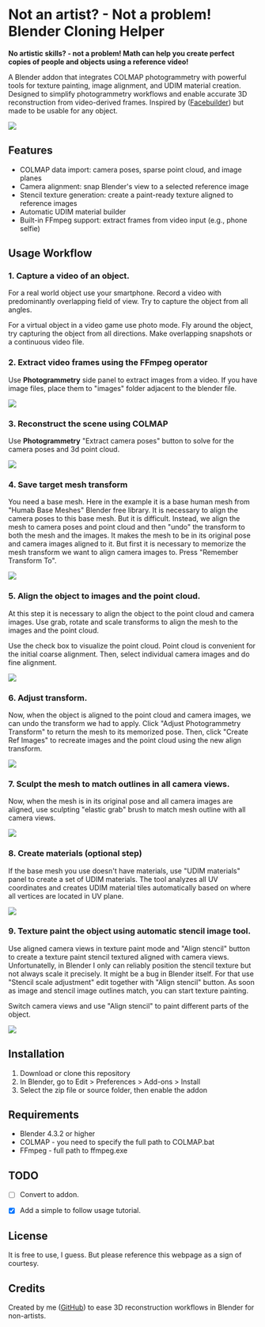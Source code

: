 # Not an artist? - Not a problem! Blender Cloning Helper

**No artistic skills? - not a problem! Math can help you create perfect copies of people and objects using a reference video!**

A Blender addon that integrates COLMAP photogrammetry with powerful tools for texture painting, image alignment, and UDIM material creation. Designed to simplify photogrammetry workflows and enable accurate 3D reconstruction from video-derived frames. Inspired by ([Facebuilder](https://keentools.io/products/facebuilder-for-blender)) but made to be usable for any object.

![](docs/images/title.jpg)

## Features

- COLMAP data import: camera poses, sparse point cloud, and image planes
- Camera alignment: snap Blender's view to a selected reference image
- Stencil texture generation: create a paint-ready texture aligned to reference images
- Automatic UDIM material builder
- Built-in FFmpeg support: extract frames from video input (e.g., phone selfie)

## Usage Workflow

### 1. Capture a video of an object.

For a real world object use your smartphone. Record a video with predominantly overlapping field of view. Try to capture the object from all angles.

For a virtual object in a video game use photo mode. Fly around the object, try capturing the object from all directions. Make overlapping snapshots or a continuous video file.

### 2. Extract video frames using the FFmpeg operator
Use **Photogrammetry** side panel to extract images from a video. If you have image files, place them to "images" folder adjacent to the blender file.

![](docs/images/00_extract_frames.jpg)


### 3. Reconstruct the scene using COLMAP

Use **Photogrammetry** "Extract camera poses" button to solve for the camera poses and 3d point cloud.

![](docs/images/01_solve_photogrammetry.jpg)

### 4. Save target mesh transform

You need a base mesh. Here in the example it is a base human mesh from "Humab Base Meshes" Blender free library. It is necessary to align the camera poses to this base mesh. But it is difficult. Instead, we align the mesh to camera poses and point cloud and then "undo" the transform to both the mesh and the images. It makes the mesh to be in its original pose and camera images aligned to it. But first it is necessary to memorize the mesh transform we want to align camera images to. Press "Remember Transform To".

![](docs/images/03_save_target_mesh_transform.jpg)


### 5. Align the object to images and the point cloud.

At this step it is necessary to align the object to the point cloud and camera images. Use grab, rotate and scale transforms to align the mesh to the images and the point cloud. 

Use the check box to visualize the point cloud. Point cloud is convenient for the initial coarse alignment. Then, select individual camera images and do fine alignment.

![](docs/images/04_align_object_to_scene.jpg)


### 6. Adjust transform.

Now, when the object is aligned to the point cloud and camera images, we can undo the transform we had to apply. Click "Adjust Photogrammetry Transform" to return the mesh to its memorized pose. Then, click "Create Ref Images" to recreate images and the point cloud using the new align transform.

![](docs/images/05_adjust_transform.jpg)


### 7. Sculpt the mesh to match outlines in all camera views.

Now, when the mesh is in its original pose and all camera images are aligned, use sculpting "elastic grab" brush to match mesh outline with all camera views.

![](docs/images/06_elastic_grab_sculpt.jpg)



### 8. Create materials (optional step)

If the base mesh you use doesn't have materials, use "UDIM materials" panel to create a set of UDIM materials. The tool analyzes all UV coordinates and creates UDIM material tiles automatically based on where all vertices are located in UV plane.


![](docs/images/07_create_udim_materials.jpg)


### 9. Texture paint the object using automatic stencil image tool.

Use aligned camera views in texture paint mode and "Align stencil" button to create a texture paint stencil textured aligned with camera views. Unfortunatelly, in Blender I only can reliably position the stencil texture but not always scale it precisely. It might be a bug in Blender itself. For that use "Stencil scale adjustment" edit together with "Align stencil" button. As soon as image and stencil image outlines match, you can start texture painting. 

Switch camera views and use "Align stencil" to paint different parts of the object.

![](docs/images/08_align_stencil_and_paint.jpg)



## Installation

1. Download or clone this repository
2. In Blender, go to Edit > Preferences > Add-ons > Install
3. Select the zip file or source folder, then enable the addon

## Requirements

- Blender 4.3.2 or higher
- COLMAP - you need to specify the full path to COLMAP.bat
- FFmpeg - full path to ffmpeg.exe

## TODO

- [ ] Convert to addon.
- [X] Add a simple to follow usage tutorial.


## License

It is free to use, I guess. But please reference this webpage as a sign of courtesy.

## Credits

Created by me ([GitHub](https://github.com/z80/blender_cloning_helper)) to ease 3D reconstruction workflows in Blender for non-artists.
